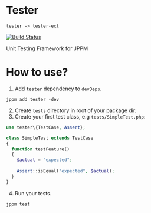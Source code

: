 # Tester

```
tester -> tester-ext
```

[![Build Status](https://travis-ci.org/jphp-group/tester.svg?branch=master)](https://travis-ci.org/jphp-group/tester)

Unit Testing Framework for JPPM

# How to use?

1. Add `tester` dependency to `devDeps`.

```
jppm add tester -dev
```

2. Create `tests` directory in root of your package dir.
3. Create your first test class, e.g `tests/SimpleTest.php`:

```php
use tester\{TestCase, Assert};

class SimpleTest extends TestCase 
{
  function testFeature()
  {
    $actual = "expected";
    
    Assert::isEqual("expected", $actual);
  }
}
```

4. Run your tests.
```bash
jppm test
```

